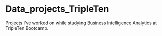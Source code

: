# Data_projects_TripleTen
Projects I've worked on while studying Business Intelligence Analytics at TripleTen Bootcamp.
